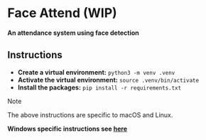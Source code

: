 # Face Attend (WIP)
**An attendance system using face detection**
## Instructions
- **Create a virtual environment:**
     ```python3 -m venv .venv```
- **Activate the virtual environment:**
    ```source .venv/bin/activate```
- **Install the packages:**
    ```pip install -r requirements.txt```

>[!NOTE]
The above instructions are specific to macOS and Linux.</br>

**Windows specific instructions see [here](https://docs.python.org/3/library/venv.html#creating-virtual-environments)**
    
